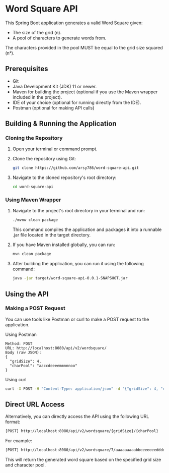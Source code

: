 # Word Square API

This Spring Boot application generates a valid Word Square given:

- The size of the grid (n).
- A pool of characters to generate words from.

The characters provided in the pool MUST be equal to the grid size squared (n²).

## Prerequisites

- Git
- Java Development Kit (JDK) 11 or newer.
- Maven for building the project (optional if you use the Maven wrapper included in the project).
- IDE of your choice (optional for running directly from the IDE).
- Postman (optional for making API calls)

## Building & Running the Application

### Cloning the Repository

1. Open your terminal or command prompt.

2. Clone the repository using Git:

   ```bash
   git clone https://github.com/arsy786/word-square-api.git
   ```

3. Navigate to the cloned repository's root directory:

   ```bash
   cd word-square-api
   ```

### Using Maven Wrapper

1. Navigate to the project's root directory in your terminal and run:

   ```bash
   ./mvnw clean package
   ```

   This command compiles the application and packages it into a runnable .jar file located in the target directory.

2. If you have Maven installed globally, you can run:

   ```bash
   mvn clean package
   ```

3. After building the application, you can run it using the following command:

   ```bash
   java -jar target/word-square-api-0.0.1-SNAPSHOT.jar
   ```

## Using the API

### Making a POST Request

You can use tools like Postman or curl to make a POST request to the application.

Using Postman

    Method: POST
    URL: http://localhost:8080/api/v2/wordsquare/
    Body (raw JSON):
    {
      "gridSize": 4,
      "charPool": "aaccdeeeemmnnnoo"
    }

Using curl

```bash
curl -X POST -H "Content-Type: application/json" -d '{"gridSize": 4, "charPool": "aaccdeeeemmnnnoo"}' http://localhost:8080/api/v2/wordsquare/
```

## Direct URL Access

Alternatively, you can directly access the API using the following URL format:

```bash
[POST] http://localhost:8080/api/v2/wordsquare/{gridSize}/{charPool}
```

For example:

```bash
[POST] http://localhost:8080/api/v2/wordsquare/7/aaaaaaaaabbeeeeeeedddddggmmlloooonnssssrrrruvvyyy
```

This will return the generated word square based on the specified grid size and character pool.
